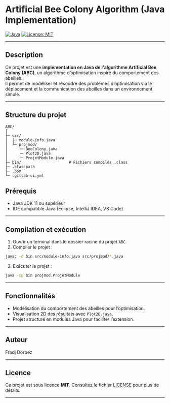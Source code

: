 # Artificial Bee Colony Algorithm (Java Implementation) 

[![Java](https://img.shields.io/badge/Java-11+-blue?logo=java&logoColor=white)](https://www.oracle.com/java/)
[![License: MIT](https://img.shields.io/badge/License-MIT-green.svg)](https://opensource.org/licenses/MIT)

---

## Description
Ce projet est une **implémentation en Java de l'algorithme Artificial Bee Colony (ABC)**, un algorithme d’optimisation inspiré du comportement des abeilles.  
Il permet de modéliser et résoudre des problèmes d’optimisation via le déplacement et la communication des abeilles dans un environnement simulé.

---

## Structure du projet
```
ABC/
│
├─ src/
│  ├─ module-info.java
│  └─ projmod/
│     ├─ BeeColony.java
│     ├─ Plot2D.java
│     └─ ProjetModule.java
├─ bin/                     # Fichiers compilés .class
├─ .classpath
├─ .pom
└─ .gitlab-ci.yml
```

## Prérequis
- Java JDK 11 ou supérieur  
- IDE compatible Java (Eclipse, IntelliJ IDEA, VS Code)  

---

## Compilation et exécution
1. Ouvrir un terminal dans le dossier racine du projet `ABC`.
2. Compiler le projet :  
```bash
javac -d bin src/module-info.java src/projmod/*.java
````

3. Exécuter le projet :

```bash
java -cp bin projmod.ProjetModule
```
---

## Fonctionnalités

* Modélisation du comportement des abeilles pour l’optimisation.
* Visualisation 2D des résultats avec `Plot2D.java`.
* Projet structuré en modules Java pour faciliter l’extension.

---

## Auteur

Fradj Dorbez

---

## Licence

Ce projet est sous licence **MIT**. Consultez le fichier [LICENSE](LICENSE) pour plus de détails.

---



